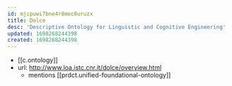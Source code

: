 ```yaml
---
id: mjcpuwi7bne4r8moc0uruzx
title: Dolce
desc: 'Descriptive Ontology for Linguistic and Cognitive Engineering'
updated: 1698268244398
created: 1698268244398
---
```


- [[c.ontology]]
- url: http://www.loa.istc.cnr.it/dolce/overview.html
  - mentions [[prdct.unified-foundational-ontology]]